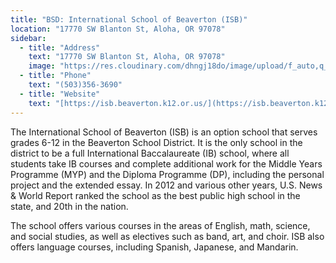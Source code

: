 ```yaml
---
title: "BSD: International School of Beaverton (ISB)"
location: "17770 SW Blanton St, Aloha, OR 97078"
sidebar:
  - title: "Address"
    text: "17770 SW Blanton St, Aloha, OR 97078"
    image: "https://res.cloudinary.com/dhngj18do/image/upload/f_auto,q_auto/v1/images/activities/isb-logo"
  - title: "Phone"
    text: "(503)356-3690"
  - title: "Website"
    text: "[https://isb.beaverton.k12.or.us/](https://isb.beaverton.k12.or.us/)"
---
```


The International School of Beaverton (ISB) is an option school that serves grades 6-12 in the Beaverton School District. It is the only school in the district to be a full International Baccalaureate (IB) school, where all students take IB courses and complete additional work for the Middle Years Programme (MYP) and the Diploma Programme (DP), including the personal project and the extended essay. In 2012 and various other years, U.S. News & World Report ranked the school as the best public high school in the state, and 20th in the nation.

The school offers various courses in the areas of English, math, science, and social studies, as well as electives such as band, art, and choir. ISB also offers language courses, including Spanish, Japanese, and Mandarin.
